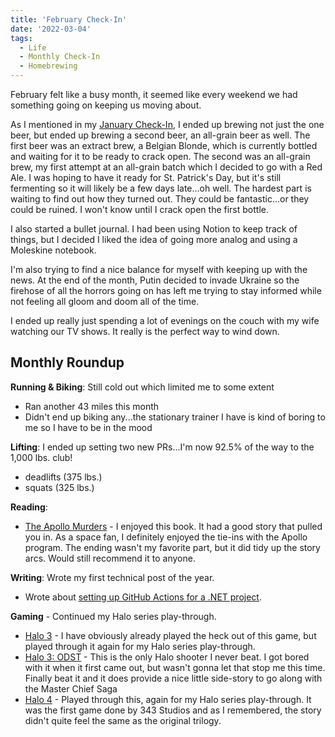 ```yaml
---
title: 'February Check-In'
date: '2022-03-04'
tags:
  - Life
  - Monthly Check-In
  - Homebrewing
---
```


February felt like a busy month, it seemed like every weekend we had something going on keeping us moving about.
<!-- excerpt -->

As I mentioned in my [January Check-In](https://kpwags.com/posts/2022/02/04/january-check-in), I ended up brewing not just the one beer, but ended up brewing a second beer, an all-grain beer as well. The first beer was an extract brew, a Belgian Blonde, which is currently bottled and waiting for it to be ready to crack open. The second was an all-grain brew, my first attempt at an all-grain batch which I decided to go with a Red Ale. I was hoping to have it ready for St. Patrick's Day, but it's still fermenting so it will likely be a few days late...oh well. The hardest part is waiting to find out how they turned out. They could be fantastic...or they could be ruined. I won't know until I crack open the first bottle.

I also started a bullet journal. I had been using Notion to keep track of things, but I decided I liked the idea of going more analog and using a Moleskine notebook.

I'm also trying to find a nice balance for myself with keeping up with the news. At the end of the month, Putin decided to invade Ukraine so the firehose of all the horrors going on has left me trying to stay informed while not feeling all gloom and doom all of the time.

I ended up really just spending a lot of evenings on the couch with my wife watching our TV shows. It really is the perfect way to wind down.

## Monthly Roundup

**Running & Biking**: Still cold out which limited me to some extent

-   Ran another 43 miles this month
-   Didn't end up biking any...the stationary trainer I have is kind of boring to me so I have to be in the mood

**Lifting**: I ended up setting two new PRs...I'm now 92.5% of the way to the 1,000 lbs. club!

-   deadlifts (375 lbs.)
-   squats (325 lbs.)

**Reading**:

-   <a href="https://bookshop.org/books/the-apollo-murders-9781668601075/9780316264532" target="_blank" rel="noreferrer nofollow">The Apollo Murders</a> - I enjoyed this book. It had a good story that pulled you in. As a space fan, I definitely enjoyed the tie-ins with the Apollo program. The ending
    wasn't my favorite part, but it did tidy up the story arcs. Would still recommend it to anyone.

**Writing**: Wrote my first technical post of the year.

-   Wrote about [setting up GitHub Actions for a .NET project](https://kpwags.com/posts/2022/02/19/setting-up-github-actions-on-net-projects).

**Gaming** - Continued my Halo series play-through.

-   <a href="https://www.xbox.com/en-us/games/store/halo-the-master-chief-collection/9ntm9hxnlszx" target="_blank" rel="noreferrer nofollow">Halo 3</a> - I have obviously already played the heck out of this game, but played through it again for my Halo series play-through.
-   <a href="https://www.xbox.com/en-us/games/store/halo-the-master-chief-collection/9ntm9hxnlszx" target="_blank" rel="noreferrer nofollow">Halo 3: ODST</a> - This is the only Halo shooter I never beat. I got bored with it when it first came out, but wasn't gonna let that stop me this time. Finally
    beat it and it does provide a nice little side-story to go along with the Master Chief Saga
-   <a href="https://www.xbox.com/en-us/games/store/halo-the-master-chief-collection/9ntm9hxnlszx" target="_blank" rel="noreferrer nofollow">Halo 4</a> - Played through this, again for my Halo series play-through. It was the first game done by 343 Studios and as I remembered, the story didn't
    quite feel the same as the original trilogy.

